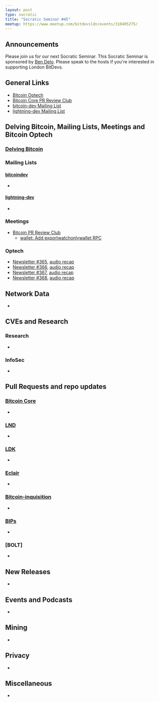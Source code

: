 ```yaml
---
layout: post
type: socratic
title: "Socratic Seminar #45"
meetup: https://www.meetup.com/bitdevsldn/events/310405275/
---
```


## Announcements

Please join us for our next Socratic Seminar. This Socratic Seminar is sponsored by [Ben Delo](https://twitter.com/bendelo).
Please speak to the hosts if you're interested in supporting London BitDevs.

## General Links

* [Bitcoin Optech](https://bitcoinops.org)
* [Bitcoin Core PR Review Club](https://bitcoincore.reviews)
* [bitcoin-dev Mailing List](https://lists.linuxfoundation.org/pipermail/bitcoin-dev)
* [lightning-dev Mailing List](https://lists.linuxfoundation.org/pipermail/lightning-dev)

## Delving Bitcoin, Mailing Lists, Meetings and Bitcoin Optech
### [Delving Bitcoin](https://delvingbitcoin.org/)

### Mailing Lists
#### [bitcoindev](https://groups.google.com/g/bitcoindev)
-

#### [lightning-dev](https://lists.linuxfoundation.org/pipermail/lightning-dev)
-

### Meetings
- [Bitcoin PR Review Club](https://bitcoincore.reviews)
  - [wallet: Add exportwatchonlywallet RPC](https://bitcoincore.reviews/32489)

### Optech
- [Newsletter #365](https://bitcoinops.org/en/newsletters/2025/08/01/), [audio recap](https://bitcoinops.org/en/podcast/2025/08/05/)
- [Newsletter #366](https://bitcoinops.org/en/newsletters/2025/08/08/), [audio recap](https://bitcoinops.org/en/podcast/2025/08/12/)
- [Newsletter #367](https://bitcoinops.org/en/newsletters/2025/08/15/), [audio recap](https://bitcoinops.org/en/podcast/2025/08/19/)
- [Newsletter #368](https://bitcoinops.org/en/newsletters/2025/08/22/), [audio recap](https://bitcoinops.org/en/podcast/2025/08/26/)

## Network Data
-

## CVEs and Research
### Research
-

### InfoSec
-

## Pull Requests and repo updates
### [Bitcoin Core](https://github.com/bitcoin/bitcoin)
<!--- Link to query merged PRs since YYYY-MM-DD sorted by descending activity: https://github.com/bitcoin/bitcoin/pulls?page=1&q=is%3Apr+is%3Aclosed+merged%3A%3EYYYY-MM-DD+sort%3Acomments-desc -->
-


### [LND](https://github.com/lightningnetwork/lnd)
-

### [LDK](https://github.com/lightningdevkit/rust-lightning)
-

### [Eclair](https://github.com/ACINQ/eclair)
-

### [Bitcoin-inquisition](https://github.com/bitcoin-inquisition/bitcoin)
-

### [BIPs](https://github.com/bitcoin/bips)
-

### [BOLT]
-

## New Releases
-

## Events and Podcasts
-

## Mining
-

## Privacy
-

## Miscellaneous
-
